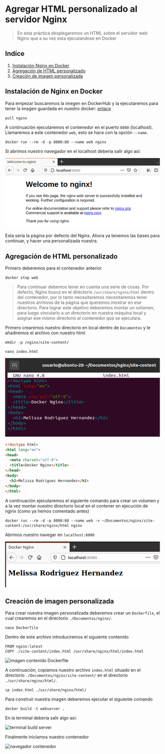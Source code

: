 # Agregar HTML personalizado al servidor Nginx

> En esta práctica desplegaremos un HTML sobre el servidor web Nginx que a su vez esta ejecutandose en Docker

## Indíce

1. [Instalación Nginx en Docker](#1)
2. [Agregación de HTML personalizado](#2)
3. [Creación de imagen personalizada](#3)

<div id="1">

## Instalación de Nginx en Docker
  
Para empezar buscaremos la imegen en DockerHub y la ejecutaremos para tener la imagen guardada en nuestro docker: [enlace](https://hub.docker.com/_/nginx)

```
pull nginx
```

A continuación ejecutaremos el contenedor en el puerto `8080` (localhost). Llamaremos a este contenedor `web`, esto se hace con la opción `--name`.
  
```
docker run --rm -d -p 8080:80 --name web nginx
  ```

Si abrimos nuestro navegador en el localhost deberia salir algo así:

![imagen wen nginx localhost](https://github.com/MelissaRodriguezHernandez/Docker_Nginx_HTML_Personalizado/blob/main/img/navegador%20nginx.png)

Esta sería la página por defecto del Nginx. Ahora ya tenemos las bases para continuar, y hacer una personalizada nuestra.
  
</div>

<div id="2">

## Agregación de HTML personalizado

Primero deberemos para el contenedor anterior

```
docker stop web
```

> Para continuar debemos tener en cuenta una serie de cosas. Por defecto, Nginx busca en el directorio `/usr/share/nginx/html` dentro del contenedor, por lo tanto necesitaremos necesitaremos tener nuestros archivos de la página que queremos mostrar en ese directorio.
Para lograr este objetivo deberemos montar un volúmen, para luego vincularlo a un directorio en nuestra máquina local y asignar ese mismo directorio al contenedor que se ejecutara.

Primero crearemos nuestro directorio en local dentro de `Documentos` y le añadiremos el archivo con nuestro html

```
mkdir -p /nginx/site-content/
```

```
nano index.html
```
![contenido html personalizado](https://github.com/MelissaRodriguezHernandez/Docker_Nginx_HTML_Personalizado/blob/main/img/pagina%20personalizada.png)
 
```html
<!doctype html>
<html lang="en">
<head>
  <meta charset="utf-8">
  <title>Docker Nginx</title>
</head>
<body>
  <h2>Melissa Rodriguez Hernandez</h2>
</body>
</html>
  ```

A continuación ejecutaremos el siguiente comando para crear un volumen y a la vez montar nuestro directorio local en el contener en ejecución de nginx (como ya hemos comentado antes)

```
docker run --rm -d -p 8080:80 --name web -v ~/Documentos/nginx/site-content:/usr/share/nginx/html nginx
  ```

Abrimos nuestro navegar en `localhost:8080`

![navegar página personalizada](https://github.com/MelissaRodriguezHernandez/Docker_Nginx_HTML_Personalizado/blob/main/img/navegador%20pagina.png)
  
</div>

<div id="3">
 
## Creación de imagen personalizada

Para crear nuestra imagen personalizada deberemos crear un `Dockerfile`, el cual crearemos en el directorio `./Documentos/nginx/`.
  
```
nano Dockerfile
  ```
Dentro de este archivo introduciremos el siguiente contenido

```
FROM nginx:latest
COPY ./site-content/index.html /usr/share/nginx/html/index.html
  ```
![imagen contenido Dockerfile]()  

A continuación, copiamos nuestro archivo `index.html` situado en el directorio `./Documentos/nginx/site-content/` en el directorio `./usr/share/nginx/html/`.

```
cp index.html ./usr/share/nginx/html/
  ```
Para construir nuestra imagen deberemos ejecutar el siguiente comando

```
docker build -t webserver .
  ```
En la terminal debería salir algo así:
 
![terminal build server]()

Finalmente iniciamos nuestro contenedor

![navegador contenedor]()
  
</div>
